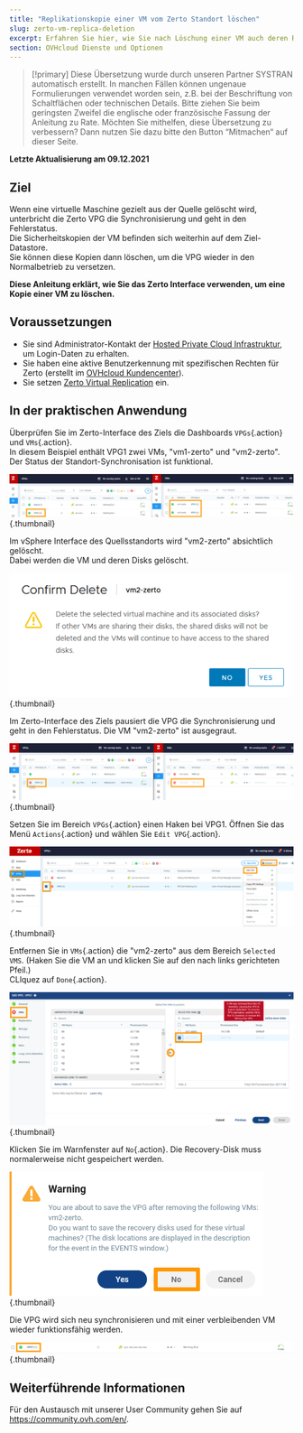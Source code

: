 ```yaml
---
title: "Replikationskopie einer VM vom Zerto Standort löschen"
slug: zerto-vm-replica-deletion
excerpt: Erfahren Sie hier, wie Sie nach Löschung einer VM auch deren Replikat entfernen
section: OVHcloud Dienste und Optionen
---
```


> [!primary]
> Diese Übersetzung wurde durch unseren Partner SYSTRAN automatisch erstellt. In manchen Fällen können ungenaue Formulierungen verwendet worden sein, z.B. bei der Beschriftung von Schaltflächen oder technischen Details. Bitte ziehen Sie beim geringsten Zweifel die englische oder französische Fassung der Anleitung zu Rate. Möchten Sie mithelfen, diese Übersetzung zu verbessern? Dann nutzen Sie dazu bitte den Button “Mitmachen“ auf dieser Seite.
>

**Letzte Aktualisierung am 09.12.2021**

## Ziel

Wenn eine virtuelle Maschine gezielt aus der Quelle gelöscht wird, unterbricht die Zerto VPG die Synchronisierung und geht in den Fehlerstatus.<br>
Die Sicherheitskopien der VM befinden sich weiterhin auf dem Ziel-Datastore.<br>
Sie können diese Kopien dann löschen, um die VPG wieder in den Normalbetrieb zu versetzen.

**Diese Anleitung erklärt, wie Sie das Zerto Interface verwenden, um eine Kopie einer VM zu löschen.**

## Voraussetzungen

- Sie sind Administrator-Kontakt der [Hosted Private Cloud Infrastruktur](https://www.ovhcloud.com/de/enterprise/products/hosted-private-cloud/), um Login-Daten zu erhalten.
- Sie haben eine aktive Benutzerkennung mit spezifischen Rechten für Zerto (erstellt im [OVHcloud Kundencenter](https://www.ovh.com/auth/?action=gotomanager&from=https://www.ovh.de/&ovhSubsidiary=de)).
- Sie setzen [Zerto Virtual Replication](https://docs.ovh.com/de/private-cloud/zerto-virtual-replication-vmware-vsphere-drp/) ein.

## In der praktischen Anwendung

Überprüfen Sie im Zerto-Interface des Ziels die Dashboards `VPGs`{.action} und `VMs`{.action}.<br>
In diesem Beispiel enthält VPG1 zwei VMs, "vm1-zerto" und "vm2-zerto". Der Status der Standort-Synchronisation ist funktional.

![Dash](images/en01sync.png){.thumbnail}

Im vSphere Interface des Quellsstandorts wird "vm2-zerto" absichtlich gelöscht.<br>
Dabei werden die VM und deren Disks gelöscht.

![VM](images/en02vmdelete.png){.thumbnail}

Im Zerto-Interface des Ziels pausiert die VPG die Synchronisierung und geht in den Fehlerstatus. Die VM "vm2-zerto" ist ausgegraut.

![VM](images/en03vpgerror.png){.thumbnail}

Setzen Sie im Bereich `VPGs`{.action} einen Haken bei VPG1. Öffnen Sie das Menü `Actions`{.action} und wählen Sie `Edit VPG`{.action}.

![VPG](images/en04vpgedit.png){.thumbnail}

Entfernen Sie in `VMs`{.action} die "vm2-zerto" aus dem Bereich `Selected VMS`. (Haken Sie die VM an und klicken Sie auf den nach links gerichteten Pfeil.)<br>
CLlquez auf `Done`{.action}.

![VPG](images/en05vpgremove.png){.thumbnail}

Klicken Sie im Warnfenster auf `No`{.action}. Die Recovery-Disk muss normalerweise nicht gespeichert werden.

![VPG](images/en06warning.png){.thumbnail}

Die VPG wird sich neu synchronisieren und mit einer verbleibenden VM wieder funktionsfähig werden.

![DONE](images/en07green.png){.thumbnail}

## Weiterführende Informationen

Für den Austausch mit unserer User Community gehen Sie auf <https://community.ovh.com/en/>.
